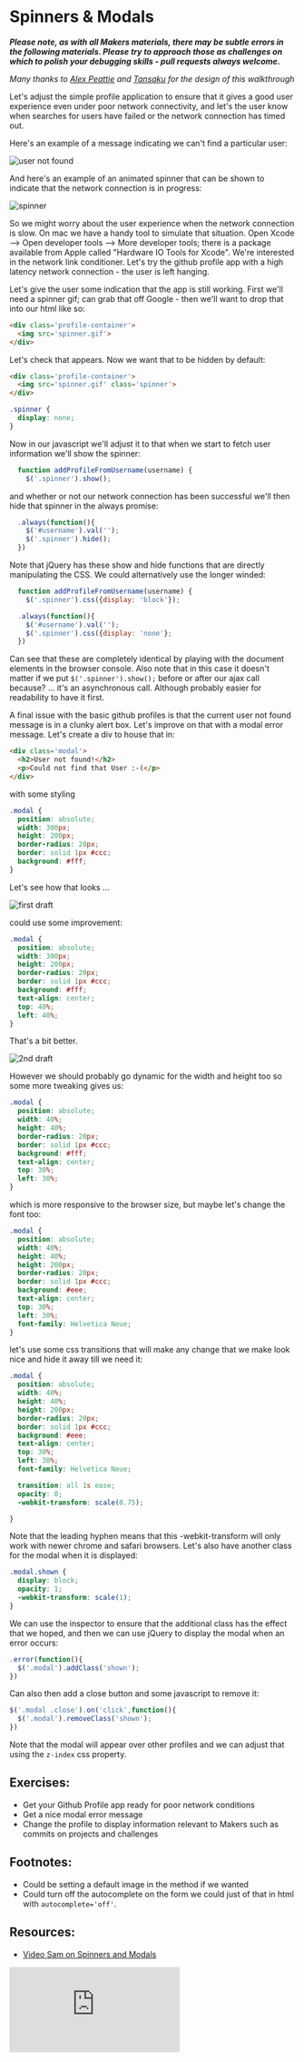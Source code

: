 Spinners & Modals
=================


***Please note, as with all Makers materials, there may be subtle errors in the following materials.  Please try to approach those as challenges on which to polish your debugging skills - pull requests always welcome.***

*Many thanks to [Alex Peattie](https://github.com/alexpeattie) and [Tansaku](https://github.com/tansaku) for the design of this walkthrough*

Let's adjust the simple profile application to ensure that it gives a good user experience even under poor network connectivity, and let's the user know when searches for users have failed or the network connection has timed out.

Here's an example of a message indicating we can't find a particular user:

![user not found](https://www.dropbox.com/s/r4gamssxfj3hgog/Screenshot%202014-12-02%2008.39.45.png?dl=1)

And here's an example of an animated spinner that can be shown to indicate that the network connection is in progress:

![spinner](http://traindaze.com/assets/images/loader.gif)

So we might worry about the user experience when the network connection is slow.  On mac we have a handy tool to simulate that situation.  Open Xcode --> Open developer tools --> More developer tools; there is a package available from Apple called "Hardware IO Tools for Xcode".  We're interested in the network link conditioner.  Let's try the github profile app with a high latency network connection - the user is left hanging.

Let's give the user some indication that the app is still working.  First we'll need a spinner gif; can grab that off Google - then we'll want to drop that into our html like so:

```html
<div class='profile-container'>
  <img src='spinner.gif'>
</div>
```

Let's check that appears.  Now we want that to be hidden by default:

```html
<div class='profile-container'>
  <img src='spinner.gif' class='spinner'>
</div>
```

```css
.spinner {
  display: none;
}
```

Now in our javascript we'll adjust it to that when we start to fetch user information we'll show the spinner:

```javascript
  function addProfileFromUsername(username) {
    $('.spinner').show();
```

and whether or not our network connection has been successful we'll then hide that spinner in the always promise:

```javascript
  .always(function(){
    $('#username').val('');
    $('.spinner').hide();
  })
```

Note that jQuery has these show and hide functions that are directly manipulating the CSS.  We could alternatively use the longer winded:

```javascript
  function addProfileFromUsername(username) {
    $('.spinner').css({display: 'block'});
```

```javascript
  .always(function(){
    $('#username').val('');
    $('.spinner').css({display: 'none'};
  })
```

Can see that these are completely identical by playing with the document elements in the browser console.  Also note that in this case it doesn't matter if we put `$('.spinner').show();` before or after our ajax call because?  … it's an asynchronous call.  Although probably easier for readability to have it first.

A final issue with the basic github profiles is that the current user not found message is in a clunky alert box.  Let's improve on that with a modal error message.  Let's create a div to house that in:

```html
<div class='modal'>
  <h2>User not found!</h2>
  <p>Could not find that User :-(</p>
</div>
```

with some styling

```css
.modal {
  position: absolute;
  width: 300px;
  height: 200px;
  border-radius: 20px;
  border: solid 1px #ccc;
  background: #fff;
}
```

Let's see how that looks …

![first draft](https://www.dropbox.com/s/rao9r7fl7z6opoh/Screenshot%202014-12-03%2014.14.32.png?dl=1)

could use some improvement:

```css
.modal {
  position: absolute;
  width: 300px;
  height: 200px;
  border-radius: 20px;
  border: solid 1px #ccc;
  background: #fff;
  text-align: center;
  top: 40%;
  left: 40%;
}
```

That's a bit better.

![2nd draft](https://www.dropbox.com/s/nkd9uebgrzbirc7/Screenshot%202014-12-03%2014.15.28.png?dl=1)

However we should probably go dynamic for the width and height too so some more tweaking gives us:

```css
.modal {
  position: absolute;
  width: 40%;
  height: 40%;
  border-radius: 20px;
  border: solid 1px #ccc;
  background: #fff;
  text-align: center;
  top: 30%;
  left: 30%;
}
```

which is more responsive to the browser size, but maybe let's change the font too:


```css
.modal {
  position: absolute;
  width: 40%;
  height: 40%;
  height: 200px;
  border-radius: 20px;
  border: solid 1px #ccc;
  background: #eee;
  text-align: center;
  top: 30%;
  left: 30%;
  font-family: Helvetica Neue;
}
```

let's use some css transitions that will make any change that we make look nice and hide it away till we need it:

```css
.modal {
  position: absolute;
  width: 40%;
  height: 40%;
  height: 200px;
  border-radius: 20px;
  border: solid 1px #ccc;
  background: #eee;
  text-align: center;
  top: 30%;
  left: 30%;
  font-family: Helvetica Neue;

  transition: all 1s ease;
  opacity: 0;
  -webkit-transform: scale(0.75);

}
```

Note that the leading hyphen means that this -webkit-transform will only work with newer chrome and safari browsers.  Let's also have another class for the modal when it is displayed:

```css
.modal.shown {
  display: block;
  opacity: 1;
  -webkit-transform: scale(1);
}
```

We can use the inspector to ensure that the additional class has the effect that we hoped, and then we can use jQuery to display the modal when an error occurs:

```javascript
.error(function(){
  $('.modal').addClass('shown');
})
```

Can also then add a close button and some javascript to remove it:


```javascript
$('.modal .close').on('click',function(){
  $('.modal').removeClass('shown');
})
```

Note that the modal will appear over other profiles and we can adjust that using the `z-index` css property.


Exercises:
------

* Get your Github Profile app ready for poor network conditions
* Get a nice modal error message
* Change the profile to display information relevant to Makers such as commits on projects and challenges

Footnotes:
------

* Could be setting a default image in the method if we wanted
* Could turn off the autocomplete on the form we could just of that in html with `autocomplete='off'`.

Resources:
------

* [Video Sam on Spinners and Modals](https://www.youtube.com/watch?v=xE2K-Tlzqi8)


![Tracking pixel](https://githubanalytics.herokuapp.com/course/further_javascript/deprecated/ajax/ajax_jquery_spinners.md)

